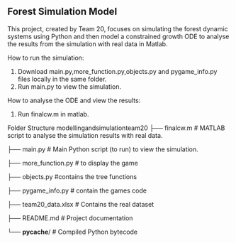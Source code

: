 ## Forest Simulation Model

This project, created by Team 20, focuses on simulating the forest dynamic systems using  Python and then model a constrained growth ODE to analyse the results from the simulation with real data in Matlab.

How to run the simulation:

1. Download main.py,more_function.py,objects.py and pygame_info.py files locally in the same folder.
2. Run main.py to view the simulation.

How to analyse the ODE and view the results:
1. Run finalcw.m in matlab.



Folder Structure
modellingandsimulationteam20
├── finalcw.m           # MATLAB script to analyse the simulation results with real data.

├── main.py             # Main Python script (to run) to view the simulation.

├── more_function.py    # to display the game

├── objects.py          #contains the tree functions

├── pygame_info.py      # contain the games code

├── team20_data.xlsx    # Contains the real dataset

├── README.md           # Project documentation

└── __pycache__/        # Compiled Python bytecode
